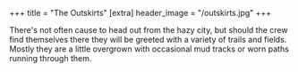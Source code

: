 +++
title = "The Outskirts"
[extra]
header_image = "/outskirts.jpg"
+++

There's not often cause to head out from the hazy city, but should the crew find themselves there they will be greeted with a variety of trails and fields. Mostly they are a little overgrown with occasional mud tracks or worn paths running through them.
